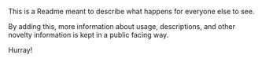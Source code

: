 This is a Readme meant to describe what happens for everyone else to see.  

By adding this, more information about usage, descriptions, and other novelty information is kept in a public facing way.

Hurray!
